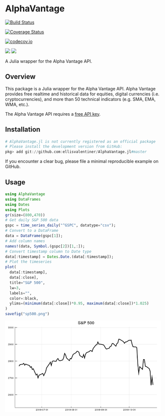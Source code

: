 # AlphaVantage

[![Build Status](https://travis-ci.org/ellisvalentiner/AlphaVantage.jl.svg?branch=master)](https://travis-ci.org/ellisvalentiner/AlphaVantage.jl)

[![Coverage Status](https://coveralls.io/repos/ellisvalentiner/AlphaVantage.jl/badge.svg?branch=master&service=github)](https://coveralls.io/github/ellisvalentiner/AlphaVantage.jl?branch=master)

[![codecov.io](http://codecov.io/github/ellisvalentiner/AlphaVantage.jl/coverage.svg?branch=master)](http://codecov.io/github/ellisvalentiner/AlphaVantage.jl?branch=master)

[![](https://img.shields.io/badge/docs-stable-blue.svg)](https://ellisvalentiner.github.io/AlphaVantage.jl/stable)
[![](https://img.shields.io/badge/docs-latest-blue.svg)](https://ellisvalentiner.github.io/AlphaVantage.jl/latest)

A Julia wrapper for the Alpha Vantage API.

## Overview

This package is a Julia wrapper for the Alpha Vantage API. Alpha Vantage provides free realtime and historical data for equities, digital currencies (i.e. cryptocurrencies), and more than 50 technical indicators (e.g. SMA, EMA, WMA, etc.).

The Alpha Vantage API requires a [free API key](https://www.alphavantage.co/support/#api-key).

## Installation

```julia
# AlphaVantage.jl is not currently registered as an official package
# Please install the development version from GitHub:
pkg> add git://github.com:ellisvalentiner/AlphaVantage.jl#master
```

If you encounter a clear bug, please file a minimal reproducible example on GitHub.

## Usage

```julia
using AlphaVantage
using DataFrames
using Dates
using Plots
gr(size=(800,470))
# Get daily S&P 500 data
gspc = time_series_daily("^GSPC", datatype="csv");
# Convert to a DataFrame
data = DataFrame(gspc[1]);
# Add column names
names!(data, Symbol.(gspc[2])[1,:]);
# Convert timestamp column to Date type
data[:timestamp] = Dates.Date.(data[:timestamp]);
# Plot the timeseries
plot(
  data[:timestamp],
  data[:close],
  title="S&P 500",
  lw=3,
  labels="",
  color=:black,
  ylims=(minimum(data[:close])*0.95, maximum(data[:close])*1.025)
)
savefig("sp500.png")
```

![](docs/src/static/sp500.png)
